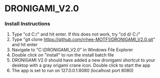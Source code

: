 # DRONIGAMI_V2.0

### Install Instructions
1. Type "cd C:/" and hit enter. If this does not work, try "cd d/ C:/"
2. Type "git clone https://github.com/rrhee-MOTF1/DRONIGAMI_V2.0.git" and hit enter
3. Navigate to "C:\DRONIGAMI_V2.0" in Windows File Explorer
4. Double click on "install" to run the install batch file
5. DRONIGAMI V2.0 should have added a new dronigami shortcut to your desktop with a gray origami crane icon. Double click to start the app
6. The app is set to run on 127.0.0.1:8080 (localhost port 8080)
 
